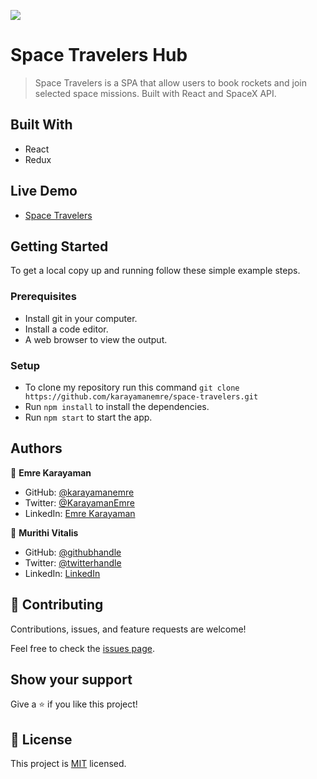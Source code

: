![](https://img.shields.io/badge/Microverse-blueviolet)

# Space Travelers Hub

> Space Travelers is a SPA that allow users to book rockets and join selected space missions. Built with React and SpaceX API.

## Built With

- React
- Redux

## Live Demo

- [Space Travelers](https://spacetravelers-karayamanemre.netlify.app)

## Getting Started

To get a local copy up and running follow these simple example steps.

### Prerequisites

- Install git in your computer.
- Install a code editor.
- A web browser to view the output.

### Setup

- To clone my repository run this command `git clone https://github.com/karayamanemre/space-travelers.git`
- Run `npm install` to install the dependencies.
- Run `npm start` to start the app.

## Authors

👤 **Emre Karayaman**

- GitHub: [@karayamanemre](https://github.com/karayamanemre)
- Twitter: [@KarayamanEmre](https://twitter.com/KarayamanEmre)
- LinkedIn: [Emre Karayaman](https://www.linkedin.com/in/emre-karayaman-a7b45b243/)

👤 **Murithi Vitalis**

- GitHub: [@githubhandle](https://github.com/svitalis123)
- Twitter: [@twitterhandle](https://twitter.com/twitterhandle)
- LinkedIn: [LinkedIn](https://linkedin.com/in/vitalismutwiri)

## 🤝 Contributing

Contributions, issues, and feature requests are welcome!

Feel free to check the [issues page](../../issues/).

## Show your support

Give a ⭐️ if you like this project!

## 📝 License

This project is [MIT](./LICENSE.md) licensed.
